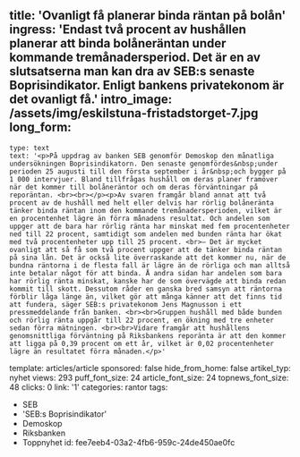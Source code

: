 title: 'Ovanligt få planerar binda räntan på bolån'
ingress: 'Endast två procent av hushållen planerar att binda bolåneräntan under kommande tremånadersperiod. Det är en av slutsatserna man kan dra av SEB:s senaste Boprisindikator. Enligt bankens privatekonom är det ovanligt få.'
intro_image: /assets/img/eskilstuna-fristadstorget-7.jpg
long_form:
  -
    type: text
    text: '<p>På uppdrag av banken SEB genomför Demoskop den månatliga undersökningen Boprisindikatorn. Den senaste genomfördes&nbsp;under perioden 25 augusti till den första september i år&nbsp;och bygger på 1 000 intervjuer. Bland tillfrågas hushåll om deras planer framöver när det kommer till bolåneräntor och om deras förväntningar på reporäntan. <br><br></p><p>Av svaren framgår bland annat att två procent av de hushåll med helt eller delvis har rörlig bolåneränta tänker binda räntan inom den kommande tremånadersperioden, vilket är en procentenhet lägre än förra månadens resultat. Och andelen som uppger att de bara har rörlig ränta har minskat med fem procentenheter ned till 22 procent, samtidigt som andelen med bunden ränta har ökat med två procentenheter upp till 25 procent. <br>– Det är mycket ovanligt att så få som två procent uppger att de tänker binda räntan på sina lån. Det är också lite överraskande att det kommer nu, när de bundna räntorna i de flesta fall är lägre än de rörliga och man alltså inte betalar något för att binda. Å andra sidan har andelen som bara har rörlig ränta minskat, kanske har de som övervägde att binda redan kommit till skott. Dessutom råder en ganska bred samsyn att räntorna förblir låga länge än, vilket gör att många känner att det finns tid att fundera, säger SEB:s privatekonom Jens Magnusson i ett pressmeddelande från banken. <br><br>Gruppen hushåll med både bunden och rörlig ränta uppgår till 22 procent, en ökning med tre enheter sedan förra mätningen. <br><br>Vidare framgår att hushållens genomsnittliga förväntning på Riksbankens reporänta är att den kommer att ligga på 0,39 procent om ett år, vilket är 0,02 procentenheter lägre än resultatet förra månaden.</p>'
template: articles/article
sponsored: false
hide_from_home: false
artikel_typ: nyhet
views: 293
puff_font_size: 24
article_font_size: 24
topnews_font_size: 48
clicks: 0
link: '1'
categories: rantor
tags:
  - SEB
  - 'SEB:s Boprisindikator'
  - Demoskop
  - Riksbanken
  - Toppnyhet
id: fee7eeb4-03a2-4fb6-959c-24de450ae0fc
